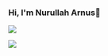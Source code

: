 ### Hi, I'm Nurullah Arnus👋

![](https://media.giphy.com/media/IedrY2VP5IO5ivDQAD/giphy.gif)

![](https://komarev.com/ghpvc/?username=Nurimontana)

